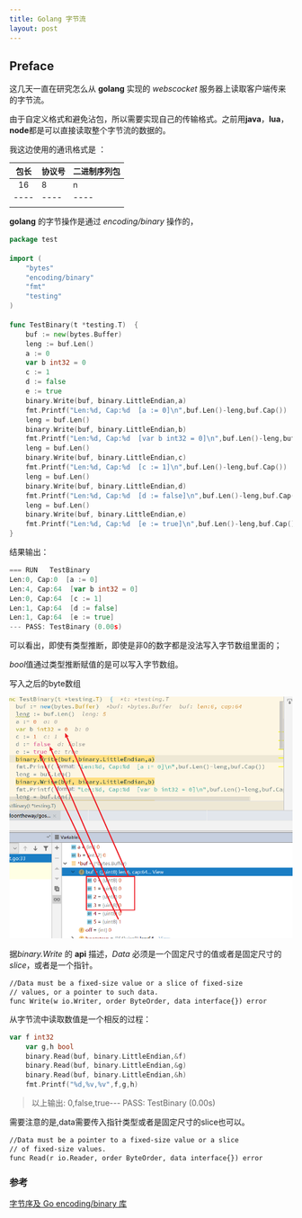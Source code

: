```yaml
---
title: Golang 字节流
layout: post
---
```



## Preface

这几天一直在研究怎么从 **golang** 实现的 *webscocket* 服务器上读取客户端传来的字节流。

由于自定义格式和避免沾包，所以需要实现自己的传输格式。之前用**java**，**lua**，**node**都是可以直接读取整个字节流的数据的。

我这边使用的通讯格式是 ：

|                   包长                   | 协议号 | 二进制序列包 |
| :--------------------------------------: | ------ | ------------ |
| 16   | 8    | n    |
| ---- | ---- | ---- |
|      |      |      |

**golang** 的字节操作是通过 *encoding/binary* 操作的，

```go
package test

import (
	"bytes"
	"encoding/binary"
	"fmt"
	"testing"
)

func TestBinary(t *testing.T)  {
	buf := new(bytes.Buffer)
	leng := buf.Len()
	a := 0
	var b int32 = 0
	c := 1
	d := false
	e := true
	binary.Write(buf, binary.LittleEndian,a)
	fmt.Printf("Len:%d, Cap:%d  [a := 0]\n",buf.Len()-leng,buf.Cap())
	leng = buf.Len()
	binary.Write(buf, binary.LittleEndian,b)
	fmt.Printf("Len:%d, Cap:%d  [var b int32 = 0]\n",buf.Len()-leng,buf.Cap())
	leng = buf.Len()
	binary.Write(buf, binary.LittleEndian,c)
	fmt.Printf("Len:%d, Cap:%d  [c := 1]\n",buf.Len()-leng,buf.Cap())
	leng = buf.Len()
	binary.Write(buf, binary.LittleEndian,d)
	fmt.Printf("Len:%d, Cap:%d  [d := false]\n",buf.Len()-leng,buf.Cap())
	leng = buf.Len()
	binary.Write(buf, binary.LittleEndian,e)
	fmt.Printf("Len:%d, Cap:%d  [e := true]\n",buf.Len()-leng,buf.Cap())
}
```

结果输出：

```go
=== RUN   TestBinary
Len:0, Cap:0  [a := 0]
Len:4, Cap:64  [var b int32 = 0]
Len:0, Cap:64  [c := 1]
Len:1, Cap:64  [d := false]
Len:1, Cap:64  [e := true]
--- PASS: TestBinary (0.00s)
```

可以看出，即使有类型推断，即使是非0的数字都是没法写入字节数组里面的；

*bool*值通过类型推断赋值的是可以写入字节数组。

写入之后的byte数组

![预览](../images/binarytest.png)

据*binary.Write* 的 **api** 描述，*Data* 必须是一个固定尺寸的值或者是固定尺寸的*slice*，或者是一个指针。

```
//Data must be a fixed-size value or a slice of fixed-size
// values, or a pointer to such data.
func Write(w io.Writer, order ByteOrder, data interface{}) error
```

从字节流中读取数值是一个相反的过程：

```go
var f int32
	var g,h bool
	binary.Read(buf, binary.LittleEndian,&f)
	binary.Read(buf, binary.LittleEndian,&g)
	binary.Read(buf, binary.LittleEndian,&h)
	fmt.Printf("%d,%v,%v",f,g,h)
```

> 以上输出: 0,false,true--- PASS: TestBinary (0.00s)

需要注意的是,data需要传入指针类型或者是固定尺寸的slice也可以。

```
//Data must be a pointer to a fixed-size value or a slice
// of fixed-size values.
func Read(r io.Reader, order ByteOrder, data interface{}) error
```

### 参考

[字节序及 Go encoding/binary 库](https://www.jianshu.com/p/1deed9012440)